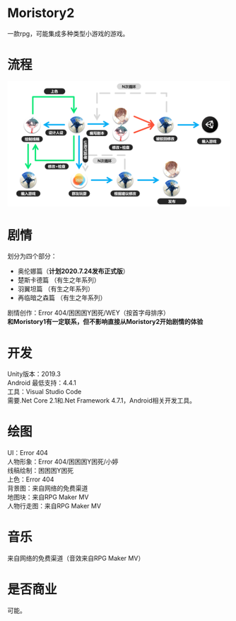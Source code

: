 ﻿# Moristory2  
一款rpg，可能集成多种类型小游戏的游戏。
# 流程  
<img src="flow.png"></img>
# 剧情  
划分为四个部分：  
* 奥伦娜篇（**计划2020.7.24发布正式版**）  
* 楚斯卡德篇  （有生之年系列）
* 羽翼坦篇  （有生之年系列）
* 再临暗之森篇  （有生之年系列）  
  
剧情创作：Error 404/困困困Y困死/WEY（按首字母排序）  
**和Moristory1有一定联系，但不影响直接从Moristory2开始剧情的体验**
# 开发  
Unity版本：2019.3  
Android 最低支持：4.4.1  
工具：Visual Studio Code  
需要.Net Core 2.1和.Net Framework 4.7.1，Android相关开发工具。
# 绘图  
UI：Error 404  
人物形象：Error 404/困困困Y困死/小婷  
线稿绘制：困困困Y困死  
上色：Error 404  
背景图：来自网络的免费渠道  
地图块：来自RPG Maker MV  
人物行走图：来自RPG Maker MV
# 音乐  
来自网络的免费渠道（音效来自RPG Maker MV）  
# 是否商业  
可能。
